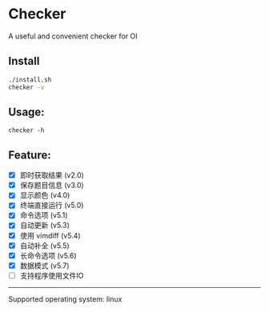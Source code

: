 # Checker
A useful and convenient checker for OI

## Install
```bash
./install.sh
checker -v
```

## Usage:
```
checker -h
```

## Feature:
- [x] 即时获取结果 (v2.0)
- [x] 保存题目信息 (v3.0)
- [x] 显示颜色 (v4.0)
- [x] 终端直接运行 (v5.0)
- [x] 命令选项 (v5.1)
- [x] 自动更新 (v5.3)
- [x] 使用 vimdiff (v5.4)
- [x] 自动补全 (v5.5)
- [x] 长命令选项 (v5.6)
- [x] 数据模式 (v5.7)
- [ ] 支持程序使用文件IO

---
Supported operating system: linux
